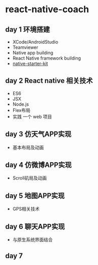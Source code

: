 # react-native-coach

## day 1 环境搭建
 * XCode/AndroidStudio
 * Teamviewer
 * Native app building
 * React Native framework building
 * [native-starter-kit](https://github.com/start-react/native-starter-kit)
 
## day 2 React native 相关技术
 * ES6
 * JSX
 * Node.js
 * Flex布局
 * 实践 一个 web 项目
  
## day 3 仿天气APP实现
 * 基本布局及动画
 
## day 4 仿微博APP实现
 * Scroll矶局及动画

## day 5 地图APP实现
 * GPS相关技术

## day 6 聊天APP实现
 * 与原生系统界面结合

## day 7 
 
